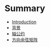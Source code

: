 # Summary

* [Introduction](README.md)
* [背景](background.md)
* [轴公约](axis_conventions.md)
* [方向余弦矩阵](direction_cosine_matrices.md)

